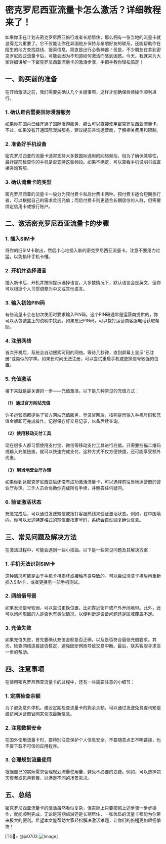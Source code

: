# 密克罗尼西亚流量卡怎么激活？详细教程来了！

如果你正在计划去密克罗尼西亚旅行或者长期居住，那么拥有一张当地的流量卡就显得尤为重要了。它不仅能让你在异国他乡保持与亲朋好友的联系，还能帮助你在陌生的地方查找路线、搜索信息，简直是出行必备神器！但是，不少朋友在拿到密克罗尼西亚流量卡后，可能会因为不知道如何激活而感到困惑。今天，我就来为大家详细讲解一下密克罗尼西亚流量卡的激活步骤，手把手教你轻松搞定！

## 一、购买前的准备

在开始激活之前，我们需要先确认几个关键事项，这样才能确保后续操作顺利进行。

### 1. 确认是否需要国际漫游服务

如果你在国内已经开通了国际漫游服务，那么可以直接使用密克罗尼西亚流量卡。不过，如果没有开通国际漫游服务，建议提前咨询运营商，了解相关费用和限制。

### 2. 准备好手机设备

密克罗尼西亚的流量卡通常支持大多数国际通用的网络频段，但为了确保兼容性，最好提前检查你的手机是否支持这些频段。如果不确定，可以查看手机说明书或直接咨询客服。

### 3. 确认流量卡的类型

密克罗尼西亚的流量卡一般分为预付费卡和后付费卡两种。预付费卡适合短期旅行者，可以根据自己的需求灵活充值；而后付费卡则更适合长期居住的人群，但需要绑定信用卡或银行账户。

## 二、激活密克罗尼西亚流量卡的步骤

### 1. 插入SIM卡

将你的旧SIM卡取出，然后小心地插入新的密克罗尼西亚流量卡。注意不要用力过猛，以免损坏手机卡槽。

### 2. 开机并选择语言

插入新卡后，开机并按照提示选择语言。大多数情况下，默认语言会是英文，但你可以根据个人习惯调整为中文或其他语言。

### 3. 输入初始PIN码

有些流量卡会在初次使用时要求输入PIN码。这个PIN码通常是运营商提供的，你可以从包装盒上的说明中找到。如果忘记PIN码，可以拨打运营商客服电话获取帮助。

### 4. 注册网络

首次开机后，系统会自动搜索可用的网络。等待几秒钟，直到屏幕上显示“已注册”或类似的字样。如果长时间无法注册，可以尝试重启手机或更换信号较强的位置。

### 5. 充值激活

接下来就是最关键的一步——充值激活。以下是几种常见的充值方式：

#### （1）通过官方网站充值

许多运营商都提供了官方网站充值服务。登录官网后，按照提示输入手机号码和充值金额即可完成操作。记得保存好交易记录，以备后续查询。

#### （2）使用移动支付工具

现在很多人都习惯使用支付宝、微信等移动支付工具进行充值。只需要扫描二维码或输入充值链接，就可以快速完成支付。这种方式不仅方便快捷，还可能享受额外优惠。

#### （3）到当地营业厅办理

如果你到达密克罗尼西亚后还没有成功激活流量卡，可以选择前往当地运营商的营业厅办理。工作人员会协助你完成所有手续，并解答任何疑问。

### 6. 验证激活状态

充值完成后，可以通过发送短信或拨打客服热线来验证激活状态。例如，在中国境内，你可以发送特定格式的短信至指定号码，系统会自动回复确认信息。

## 三、常见问题及解决方法

在激活过程中，可能会遇到一些小插曲。以下是一些常见问题及其解决方案：

### 1. 手机无法识别SIM卡

这种情况可能是由于手机卡槽损坏或接触不良导致的。可以尝试清洁卡槽后再重新插入SIM卡，或者更换另一部手机测试。

### 2. 网络信号弱

如果发现信号较弱，可以尝试更换位置，比如靠近窗户或户外开阔地带。此外，还可以询问周围的人是否也有类似情况，以便判断是设备问题还是区域覆盖不足。

### 3. 充值失败

如果充值失败，首先要确认充值金额是否正确，以及是否符合最低充值要求。其次，检查网络连接是否稳定，避免因断网而导致交易中断。最后，联系客服寻求进一步的帮助。

## 四、注意事项

在使用密克罗尼西亚流量卡的过程中，还有一些需要注意的小细节：

### 1. 定期检查余额

为了避免意外停机，建议定期检查流量卡的剩余余额。可以通过发送免费查询短信或访问运营商官网来获取最新信息。

### 2. 注意数据安全

在国外使用流量卡时，要特别注意保护个人信息安全。不要随意点击不明链接，也不要下载不可信的应用程序。

### 3. 合理规划流量使用

根据自己的实际需求合理规划流量使用量，避免不必要的浪费。例如，可以选择包天套餐或包月套餐，以满足不同的场景需求。

## 五、总结

密克罗尼西亚流量卡的激活虽然看似复杂，但实际上只要按照上述步骤一步步操作，就能顺利完成。无论是短期旅游还是长期居住，一张优质的流量卡都能为你带来极大的便利。希望本文能帮助大家轻松解决激活难题，让你们的旅程更加顺畅愉快！

[TG💪+ @jx0703 ![Image](https://github.com/user-attachments/assets/dbca1d08-cadb-493c-b0ec-ad6f7a83f270)]